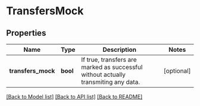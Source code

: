 # TransfersMock

## Properties
Name | Type | Description | Notes
------------ | ------------- | ------------- | -------------
**transfers_mock** | **bool** | If true, transfers are marked as successful without actually transmiting any data. | [optional] 

[[Back to Model list]](../README.md#documentation-for-models) [[Back to API list]](../README.md#documentation-for-api-endpoints) [[Back to README]](../README.md)

